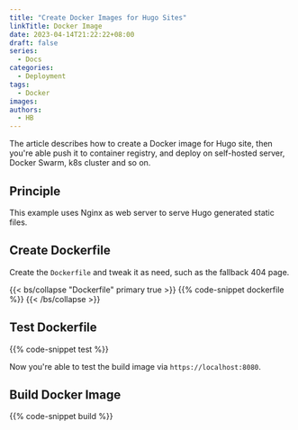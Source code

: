```yaml
---
title: "Create Docker Images for Hugo Sites"
linkTitle: Docker Image
date: 2023-04-14T21:22:22+08:00
draft: false
series:
  - Docs
categories:
  - Deployment
tags:
  - Docker
images:
authors:
  - HB
---
```


The article describes how to create a Docker image for Hugo site, then you're able push it to container registry, and deploy on self-hosted server, Docker Swarm, k8s cluster and so on.

<!--more-->

## Principle

This example uses Nginx as web server to serve Hugo generated static files.

## Create Dockerfile

Create the `Dockerfile` and tweak it as need, such as the fallback 404 page.

{{< bs/collapse "Dockerfile" primary true >}}
{{% code-snippet dockerfile %}}
{{< /bs/collapse >}}

## Test Dockerfile

{{% code-snippet test %}}

Now you're able to test the build image via `https://localhost:8080`.

## Build Docker Image

{{% code-snippet build %}}
